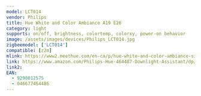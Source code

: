 ```yaml
---
model: LCT014
vendor: Philips
title: Hue White and Color Ambiance A19 E26
category: light
supports: on/off, brightness, colortemp, colorxy, power-on behavior
image: /assets/images/devices/Philips_LCT014.jpg
zigbeemodel: ['LCT014'] 
compatible: [z2m]
mlink: https://www2.meethue.com/en-ca/p/hue-white-and-color-ambiance-single-bulb-e26/046677464486
link: https://www.amazon.com/Philips-Hue-464487-Downlight-Assistant/dp/B01M9AU8MB
link2: 
EAN: 
  - 9290012575
  - 046677464486
---
```

